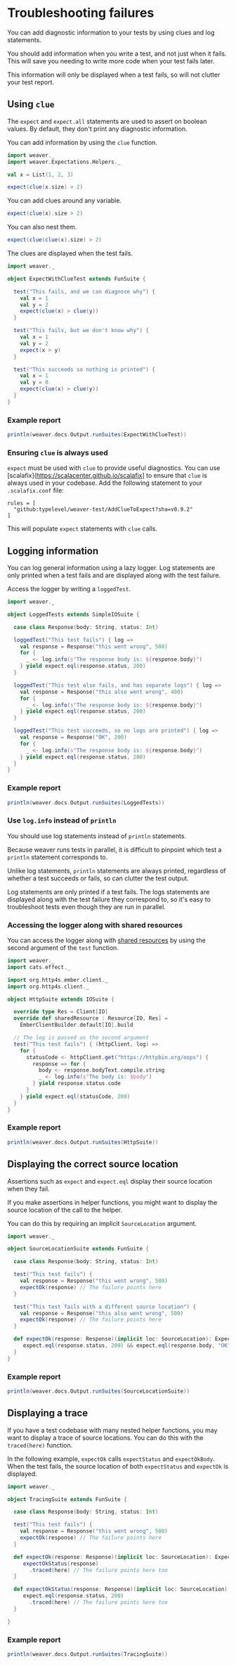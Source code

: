 # Troubleshooting failures

You can add diagnostic information to your tests by using clues and log statements.

You should add information when you write a test, and not just when it fails. This will save you needing to write more code when your test fails later.

This information will only be displayed when a test fails, so will not clutter your test report.

## Using `clue`

The `expect` and `expect.all` statements are used to assert on boolean values. By default, they don't print any diagnostic information.

You can add information by using the `clue` function.

```scala mdoc:invisible
import weaver._
import weaver.Expectations.Helpers._
```

```scala mdoc:silent
val x = List(1, 2, 3)

expect(clue(x.size) > 2)
```

You can add clues around any variable.

```scala mdoc:silent
expect(clue(x).size > 2)
```

You can also nest them.

```scala mdoc:silent
expect(clue(clue(x).size) > 2)
```

The clues are displayed when the test fails.

```scala mdoc
import weaver._

object ExpectWithClueTest extends FunSuite {

  test("This fails, and we can diagnose why") {
    val x = 1
    val y = 2
    expect(clue(x) > clue(y))
  }

  test("This fails, but we don't know why") {
    val x = 1
    val y = 2
    expect(x > y)
  }

  test("This succeeds so nothing is printed") {
    val x = 1
    val y = 0
    expect(clue(x) > clue(y))
  }
}
```

### Example report

```scala mdoc:passthrough
println(weaver.docs.Output.runSuites(ExpectWithClueTest))
```

### Ensuring `clue` is always used

`expect` must be used with `clue` to provide useful diagnostics. You can use [scalafix](https://scalacenter.github.io/scalafix] to ensure that `clue` is always used in your codebase. Add the following statement to your `.scalafix.conf` file:

```
rules = [
  "github:typelevel/weaver-test/AddClueToExpect?sha=v0.9.2"
]
```

This will populate `expect` statements with `clue` calls.

## Logging information

You can log general information using a lazy logger. Log statements are only printed when a test fails and are displayed along with the test failure.

Access the logger by writing a `loggedTest`.

```scala mdoc
import weaver._

object LoggedTests extends SimpleIOSuite {

  case class Response(body: String, status: Int)

  loggedTest("This test fails") { log =>
    val response = Response("this went wrong", 500)
    for {
      _ <- log.info(s"The response body is: ${response.body}")
    } yield expect.eql(response.status, 200)
  }

  loggedTest("This test also fails, and has separate logs") { log =>
    val response = Response("this also went wrong", 400)
    for {
      _ <- log.info(s"The response body is: ${response.body}")
    } yield expect.eql(response.status, 200)
  }

  loggedTest("This test succeeds, so no logs are printed") { log =>
    val response = Response("OK", 200)
    for {
      _ <- log.info(s"The response body is: ${response.body}")
    } yield expect.eql(response.status, 200)
  }
}
```

### Example report

```scala mdoc:passthrough
println(weaver.docs.Output.runSuites(LoggedTests))
```

### Use `log.info` instead of `println`

You should use log statements instead of `println` statements.

Because weaver runs tests in parallel, it is difficult to pinpoint which test a `println` statement corresponds to.

Unlike log statements, `println` statements are always printed, regardless of whether a test succeeds or fails, so can clutter the test output.

Log statements are only printed if a test fails. The logs statements are displayed along with the test failure they correspond to, so it's easy to troubleshoot tests even though they are run in parallel.

### Accessing the logger along with shared resources

You can access the logger along with [shared resources](resources.md) by using the second argument of the `test` function.

```scala mdoc
import weaver._
import cats.effect._

import org.http4s.ember.client._
import org.http4s.client._

object HttpSuite extends IOSuite {

  override type Res = Client[IO]
  override def sharedResource : Resource[IO, Res] =
    EmberClientBuilder.default[IO].build

  // The log is passed as the second argument
  test("This test fails") { (httpClient, log) =>
    for {
      statusCode <- httpClient.get("https://httpbin.org/oops") {
        response => for {
          body <- response.bodyText.compile.string
          _ <- log.info(s"The body is: $body")
        } yield response.status.code
      }
    } yield expect.eql(statusCode, 200)
  }
}
```

### Example report

```scala mdoc:passthrough
println(weaver.docs.Output.runSuites(HttpSuite))
```

## Displaying the correct source location

Assertions such as `expect` and `expect.eql` display their source location when they fail.

If you make assertions in helper functions, you might want to display the source location of the call to the helper.

You can do this by requiring an implicit `SourceLocation` argument.

```scala mdoc
import weaver._

object SourceLocationSuite extends FunSuite {

  case class Response(body: String, status: Int)

  test("This test fails") {
    val response = Response("this went wrong", 500)
    expectOk(response) // The failure points here
  }

  test("This test fails with a different source location") {
    val response = Response("this also went wrong", 500)
    expectOk(response) // The failure points here
  }

  def expectOk(response: Response)(implicit loc: SourceLocation): Expectations = {
     expect.eql(response.status, 200) && expect.eql(response.body, "OK")
  }
}
```

### Example report

```scala mdoc:passthrough
println(weaver.docs.Output.runSuites(SourceLocationSuite))
```

## Displaying a trace

If you have a test codebase with many nested helper functions, you may want to display a trace of source locations. You can do this with the `traced(here)` function.

In the following example, `expectOk` calls `expectStatus` and `expectOkBody`. When the test fails, the source location of both `expectStatus` and `expectOk` is displayed.

```scala mdoc
import weaver._

object TracingSuite extends FunSuite {

  case class Response(body: String, status: Int)

  test("This test fails") {
    val response = Response("this went wrong", 500)
    expectOk(response) // The failure points here
  }

  def expectOk(response: Response)(implicit loc: SourceLocation): Expectations = {
     expectOkStatus(response)
       .traced(here) // The failure points here too
  }

  def expectOkStatus(response: Response)(implicit loc: SourceLocation): Expectations = {
     expect.eql(response.status, 200)
       .traced(here) // The failure points here too
  }

}
```

### Example report

```scala mdoc:passthrough
println(weaver.docs.Output.runSuites(TracingSuite))
```
